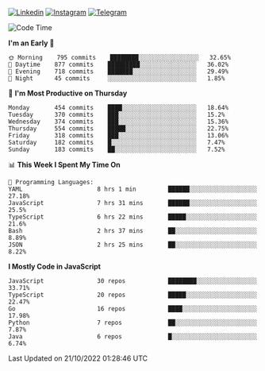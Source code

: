 [![Linkedin](https://img.shields.io/badge/-Archie-blue?style=flat-square&labelColor=gray&logo=Linkedin&logoColor=white&link=https://www.linkedin.com/in/archisdi)](https://www.linkedin.com/in/archisdi)
[![Instagram](https://img.shields.io/badge/-@archisdi-orange?style=flat-square&labelColor=gray&logo=Instagram&logoColor=white&link=https://www.instagram.com/archisdi)](https://www.instagram.com/archisdi)
[![Telegram](https://img.shields.io/badge/-aai-informational?style=flat-square&labelColor=gray&logo=telegram&logoColor=white&link=https://t.me/archisdi)](https://t.me/archisdi)

<!--START_SECTION:waka-->
![Code Time](http://img.shields.io/badge/Code%20Time-1%2C767%20hrs%2019%20mins-blue)

**I'm an Early 🐤** 

```text
🌞 Morning    795 commits    ████████░░░░░░░░░░░░░░░░░   32.65% 
🌆 Daytime    877 commits    █████████░░░░░░░░░░░░░░░░   36.02% 
🌃 Evening    718 commits    ███████░░░░░░░░░░░░░░░░░░   29.49% 
🌙 Night      45 commits     ░░░░░░░░░░░░░░░░░░░░░░░░░   1.85%

```
📅 **I'm Most Productive on Thursday** 

```text
Monday       454 commits    ████░░░░░░░░░░░░░░░░░░░░░   18.64% 
Tuesday      370 commits    ███░░░░░░░░░░░░░░░░░░░░░░   15.2% 
Wednesday    374 commits    ███░░░░░░░░░░░░░░░░░░░░░░   15.36% 
Thursday     554 commits    █████░░░░░░░░░░░░░░░░░░░░   22.75% 
Friday       318 commits    ███░░░░░░░░░░░░░░░░░░░░░░   13.06% 
Saturday     182 commits    █░░░░░░░░░░░░░░░░░░░░░░░░   7.47% 
Sunday       183 commits    ██░░░░░░░░░░░░░░░░░░░░░░░   7.52%

```


📊 **This Week I Spent My Time On** 

```text
💬 Programming Languages: 
YAML                     8 hrs 1 min         ██████░░░░░░░░░░░░░░░░░░░   27.18% 
JavaScript               7 hrs 31 mins       ██████░░░░░░░░░░░░░░░░░░░   25.5% 
TypeScript               6 hrs 22 mins       █████░░░░░░░░░░░░░░░░░░░░   21.6% 
Bash                     2 hrs 37 mins       ██░░░░░░░░░░░░░░░░░░░░░░░   8.89% 
JSON                     2 hrs 25 mins       ██░░░░░░░░░░░░░░░░░░░░░░░   8.22%

```

**I Mostly Code in JavaScript** 

```text
JavaScript               30 repos            ████████░░░░░░░░░░░░░░░░░   33.71% 
TypeScript               20 repos            █████░░░░░░░░░░░░░░░░░░░░   22.47% 
Go                       16 repos            ████░░░░░░░░░░░░░░░░░░░░░   17.98% 
Python                   7 repos             ██░░░░░░░░░░░░░░░░░░░░░░░   7.87% 
Java                     6 repos             █░░░░░░░░░░░░░░░░░░░░░░░░   6.74%

```



 Last Updated on 21/10/2022 01:28:46 UTC
<!--END_SECTION:waka-->